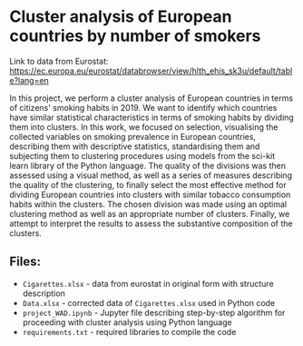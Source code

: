 # Cluster analysis of European countries by number of smokers

Link to data from Eurostat: https://ec.europa.eu/eurostat/databrowser/view/hlth_ehis_sk3u/default/table?lang=en

In this project, we perform a cluster analysis of European countries in terms of citizens' smoking habits in 2019. We want to identify which countries have similar statistical characteristics in terms of smoking habits by dividing them into clusters.
In this work, we focused on selection, visualising the collected variables on smoking prevalence in European countries, describing them with descriptive statistics, standardising them and subjecting them to clustering procedures using models from the sci-kit learn library of the Python language. The quality of the divisions was then assessed using a visual method, as well as a series of measures describing the quality of the clustering, to finally select the most effective method for dividing European countries into clusters with similar tobacco consumption habits within the clusters. The chosen division was made using an optimal clustering method as well as an appropriate number of clusters. Finally, we attempt to interpret the results to assess the substantive composition of the clusters.


## Files:
- `Cigarettes.xlsx` - data from eurostat in original form with structure description
- `Data.xlsx` - corrected data of `Cigarettes.xlsx` used in Python code
- `project_WAD.ipynb` - Jupyter file describing step-by-step algorithm for proceeding with cluster analysis using Python language
- `requirements.txt` - required libraries to compile the code

